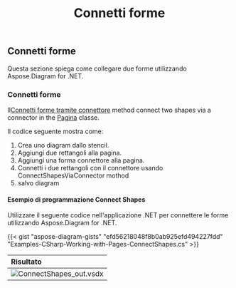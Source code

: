 ﻿---
title: Connetti forme
type: docs
weight: 90
url: /it/net/connect-shapes/
description: Questa sezione spiega come collegare due forme con Aspose.Diagram.
---
## **Connetti forme**
Questa sezione spiega come collegare due forme utilizzando Aspose.Diagram for .NET.
### **Connetti forme**
 Il[Connetti forme tramite connettore](https://reference.aspose.com/diagram/net/aspose.diagram.page/connectshapesviaconnector/methods/1) method connect two shapes via a connector in the [Pagina](http://www.aspose.com/api/net/diagram/aspose.diagram/page) classe.

Il codice seguente mostra come:

1. Crea uno diagram dallo stencil.
1. Aggiungi due rettangoli alla pagina.
1. Aggiungi una forma connettore alla pagina.
1. Connetti i due rettangoli con il connettore usando ConnectShapesViaConnector mothod
1. salvo diagram
#### **Esempio di programmazione Connect Shapes**
Utilizzare il seguente codice nell'applicazione .NET per connettere le forme utilizzando Aspose.Diagram for .NET.

{{< gist "aspose-diagram-gists" "efd56218048f8b0ab925efd494227fdd" "Examples-CSharp-Working-with-Pages-ConnectShapes.cs" >}}

|**Risultato**|
|:- |
|![ConnectShapes_out.vsdx](ConnectShapes.png)|
